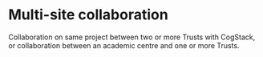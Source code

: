# Multi-site collaboration

Collaboration on same project between two or more Trusts with CogStack, or collaboration between an academic centre and one or more Trusts.


